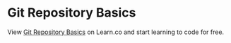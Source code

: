 # Git Repository Basics
<p class='util--hide'>View <a href='https://learn.co/lessons/phrg-git-basics-readme'>Git Repository Basics</a> on Learn.co and start learning to code for free.</p>
